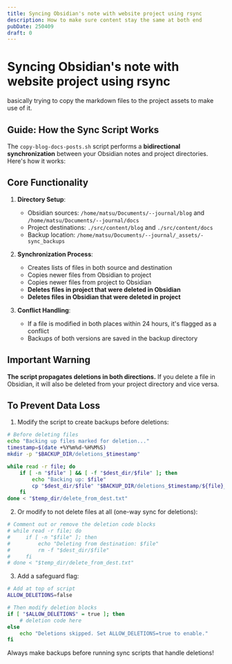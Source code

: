 ```yaml
---
title: Syncing Obsidian's note with website project using rsync
description: How to make sure content stay the same at both end
pubDate: 250409
draft: 0
---
```



# Syncing Obsidian's note with website project using rsync

basically trying to copy the markdown files to the project assets to make use of it.


## Guide: How the Sync Script Works

The `copy-blog-docs-posts.sh` script performs a **bidirectional synchronization** between your Obsidian notes and project directories. Here's how it works:

## Core Functionality

1. **Directory Setup**:
   - Obsidian sources: `/home/matsu/Documents/--journal/blog` and `/home/matsu/Documents/--journal/docs`
   - Project destinations: `./src/content/blog` and `./src/content/docs`
   - Backup location: `/home/matsu/Documents/--journal/_assets/-sync_backups`

2. **Synchronization Process**:
   - Creates lists of files in both source and destination
   - Copies newer files from Obsidian to project
   - Copies newer files from project to Obsidian
   - **Deletes files in project that were deleted in Obsidian**
   - **Deletes files in Obsidian that were deleted in project**

3. **Conflict Handling**:
   - If a file is modified in both places within 24 hours, it's flagged as a conflict
   - Backups of both versions are saved in the backup directory

## Important Warning

**The script propagates deletions in both directions.** If you delete a file in Obsidian, it will also be deleted from your project directory and vice versa.

## To Prevent Data Loss

1. Modify the script to create backups before deletions:
```bash
# Before deleting files
echo "Backing up files marked for deletion..."
timestamp=$(date +%Y%m%d-%H%M%S)
mkdir -p "$BACKUP_DIR/deletions_$timestamp"

while read -r file; do
    if [ -n "$file" ] && [ -f "$dest_dir/$file" ]; then
        echo "Backing up: $file"
        cp "$dest_dir/$file" "$BACKUP_DIR/deletions_$timestamp/${file}_backup.md"
    fi
done < "$temp_dir/delete_from_dest.txt"
```

2. Or modify to not delete files at all (one-way sync for deletions):
```bash
# Comment out or remove the deletion code blocks
# while read -r file; do
#     if [ -n "$file" ]; then
#         echo "Deleting from destination: $file"
#         rm -f "$dest_dir/$file"
#     fi
# done < "$temp_dir/delete_from_dest.txt"
```

3. Add a safeguard flag:
```bash
# Add at top of script
ALLOW_DELETIONS=false

# Then modify deletion blocks
if [ "$ALLOW_DELETIONS" = true ]; then
    # deletion code here
else
    echo "Deletions skipped. Set ALLOW_DELETIONS=true to enable."
fi
```

Always make backups before running sync scripts that handle deletions!
